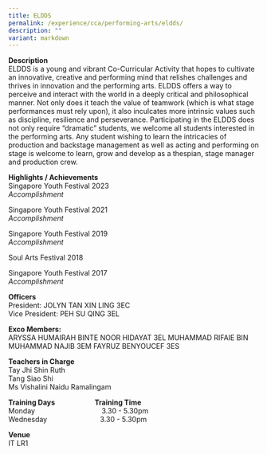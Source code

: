 ```yaml
---
title: ELDDS
permalink: /experience/cca/performing-arts/eldds/
description: ""
variant: markdown
---
```

**Description** <br>
ELDDS is a young and vibrant Co-Curricular Activity that hopes to cultivate an innovative, creative and performing mind that relishes challenges and thrives in innovation and the performing arts. ELDDS offers a way to perceive and interact with the world in a deeply critical and philosophical manner. Not only does it teach the value of teamwork (which is what stage performances must rely upon), it also inculcates more intrinsic values such as discipline, resilience and perseverance. Participating in the ELDDS does not only require “dramatic” students, we welcome all students interested in the performing arts. Any student wishing to learn the intricacies of production and backstage management as well as acting and performing on stage is welcome to learn, grow and develop as a thespian, stage manager and production crew.

**Highlights / Achievements** <br>
Singapore Youth Festival 2023<br>
_Accomplishment_

Singapore Youth Festival 2021 <br>
_Accomplishment_&nbsp;

Singapore Youth Festival 2019&nbsp;<br>
_Accomplishment_&nbsp;

Soul Arts Festival 2018&nbsp;

Singapore Youth Festival 2017 <br>
_Accomplishment_&nbsp;&nbsp;

**Officers** <br>
President: JOLYN TAN XIN LING 3EC &nbsp;<br>
Vice President: PEH SU QING 3EL<br>

**Exco Members:**<br> 
ARYSSA HUMAIRAH BINTE NOOR HIDAYAT 3EL
MUHAMMAD RIFAIE BIN MUHAMMAD NAJIB 3EM
FAYRUZ BENYOUCEF 3ES

**Teachers in Charge** <br>
Tay Jhi Shin Ruth&nbsp;<br>
Tang Siao Shi<br>
Ms Vishalini Naidu Ramalingam

**Training Days&nbsp;&nbsp; &nbsp;&nbsp;&nbsp; &nbsp;&nbsp;&nbsp; &nbsp;&nbsp;&nbsp; &nbsp;&nbsp;&nbsp; &nbsp;&nbsp; &nbsp; Training Time** <br> 
Monday&nbsp;&nbsp; &nbsp;&nbsp; &nbsp;&nbsp;&nbsp;&nbsp; &nbsp;&nbsp;&nbsp; &nbsp;&nbsp;&nbsp; &nbsp;&nbsp;&nbsp; &nbsp;&nbsp;&nbsp; &nbsp;&nbsp;&nbsp; &nbsp;&nbsp;&nbsp;3.30 - 5.30pm <br>
Wednesday&nbsp;&nbsp; &nbsp;&nbsp;&nbsp; &nbsp;&nbsp;&nbsp; &nbsp;&nbsp;&nbsp; &nbsp;&nbsp;&nbsp; &nbsp;&nbsp;&nbsp; &nbsp;&nbsp;&nbsp;&nbsp;3.30 - 5.30pm  

**Venue** <br>
IT&nbsp;LR1